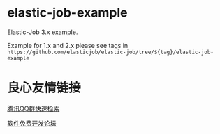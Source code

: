 # elastic-job-example

Elastic-Job 3.x example.

Example for 1.x and 2.x please see tags in `https://github.com/elasticjob/elastic-job/tree/${tag}/elastic-job-example`


 # 良心友情链接

[腾讯QQ群快速检索](http://u.720life.cn/s/8cf73f7c)

[软件免费开发论坛](http://u.720life.cn/s/bbb01dc0)